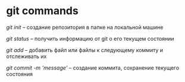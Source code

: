 # git commands

_*git init*_ – создание репозитория в папке на локальной машине

_*git status*_ – получить информацию от git о его текущем состоянии

_*git add*_ – добавить файл или файлы к следующему коммиту и отслеживать их

_*git commit -m 'message'*_ – создание коммита, сохранение текущего состояния
